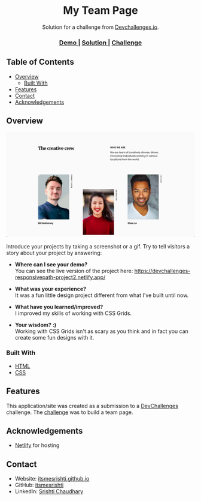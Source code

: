<!-- Please update value in the {}  -->

<h1 align="center">My Team Page</h1>

<div align="center">
   Solution for a challenge from  <a href="http://devchallenges.io" target="_blank">Devchallenges.io</a>.
</div>

<div align="center">
  <h3>
    <a href="https://devchallenges-responsivepath-project2.netlify.app/">
      Demo
    </a>
    <span> | </span>
    <a href="https://github.com/itsmesrishti/devchallenges-responsivepath/tree/main/my-team-page-master">
      Solution
    </a>
    <span> | </span>
    <a href="https://devchallenges.io/challenges/hhmesazsqgKXrTkYkt0U">
      Challenge
    </a>
  </h3>
</div>

<!-- TABLE OF CONTENTS -->

## Table of Contents

- [Overview](#overview)
  - [Built With](#built-with)
- [Features](#features)
- [Contact](#contact)
- [Acknowledgements](#acknowledgements)

<!-- OVERVIEW -->

## Overview

![screenshot](my-team-page.png)

Introduce your projects by taking a screenshot or a gif. Try to tell visitors a story about your project by answering:

- **Where can I see your demo?**<br>
  You can see the live version of the project here: https://devchallenges-responsivepath-project2.netlify.app/
  
- **What was your experience?**<br>
  It was a fun little design project different from what I've built until now.
  
- **What have you learned/improved?**<br>
  I improved my skills of working with CSS Grids.
  
- **Your wisdom? :)**<br>
  Working with CSS Grids isn't as scary as you think and in fact you can create some fun designs with it.

### Built With

<!-- This section should list any major frameworks that you built your project using. Here are a few examples.-->

- [HTML](https://developer.mozilla.org/en-US/docs/Web/HTML)
- [CSS](https://developer.mozilla.org/en-US/docs/Web/CSS)

## Features

<!-- List the features of your application or follow the template. Don't share the figma file here :) -->

This application/site was created as a submission to a [DevChallenges](https://devchallenges.io/challenges) challenge. The [challenge](https://devchallenges.io/challenges/hhmesazsqgKXrTkYkt0U) was to build a team page.


## Acknowledgements

<!-- This section should list any articles or add-ons/plugins that helps you to complete the project. This is optional but it will help you in the future. For exmpale -->

- [Netlify](https://www.netlify.com/) for hosting

## Contact

- Website: [itsmesrishti.github.io](https://itsmesrishti.github.io/)
- GitHub: [itsmesrishti](https://github.com/itsmesrishti)
- LinkedIn: [Srishti Chaudhary](https://www.linkedin.com/in/srishtichaudhary/)
